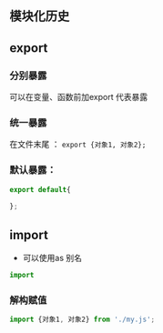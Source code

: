## 模块化历史



## export

### 分别暴露

可以在变量、函数前加export 代表暴露



### 统一暴露

在文件末尾 ： `export {对象1, 对象2};`



### 默认暴露： 

```javascript
export default{
    
};
```



## import

- 可以使用as 别名

```javascript
import 
```



### 解构赋值

```javascript
import {对象1, 对象2} from './my.js';
```

